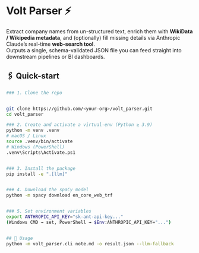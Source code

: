 # Volt Parser ⚡️

Extract company names from un-structured text, enrich them with **WikiData / Wikipedia
metadata**, and (optionally) fill missing details via Anthropic Claude’s real-time **web-search tool**.  
Outputs a single, schema-validated JSON file you can feed straight into downstream
pipelines or BI dashboards.

## 🖇️ Quick-start
```bash
### 1. Clone the repo


git clone https://github.com/<your-org>/volt_parser.git
cd volt_parser

### 2. Create and activate a virtual-env (Python ≥ 3.9)
python -m venv .venv
# macOS / Linux
source .venv/bin/activate
# Windows (PowerShell)
.venv\Scripts\Activate.ps1


### 3. Install the package
pip install -e ".[llm]"


### 4. Download the spaCy model
python -m spacy download en_core_web_trf


### 5. Set environment variables
export ANTHROPIC_API_KEY="sk-ant-api-key..."
(Windows CMD → set, PowerShell → $Env:ANTHROPIC_API_KEY="...")


## 🚀 Usage
python -m volt_parser.cli note.md -o result.json --llm-fallback
